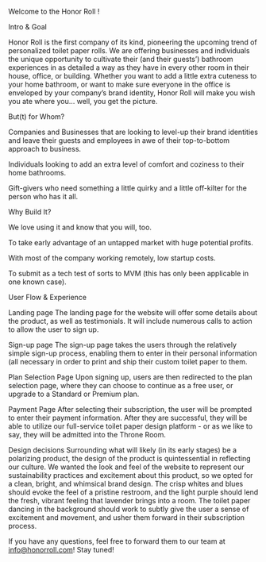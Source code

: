 Welcome to the Honor Roll !

Intro & Goal

Honor Roll is the first company of its kind, pioneering the upcoming trend of personalized toilet paper rolls. We are offering businesses and individuals the unique opportunity to cultivate their (and their guests’) bathroom experiences in as detailed a way as they have in every other room in their house, office, or building. Whether you want to add a little extra cuteness to your home bathroom, or want to make sure everyone in the office is enveloped by your company’s brand identity, Honor Roll will make you wish you ate where you… well, you get the picture.

But(t) for Whom?

Companies and Businesses that are looking to level-up their brand identities and leave their guests and employees in awe of their top-to-bottom approach to business.

Individuals looking to add an extra level of comfort and coziness to their home bathrooms.

Gift-givers who need something a little quirky and a little off-kilter for the person who has it all.

Why Build It?

We love using it and know that you will, too.

To take early advantage of an untapped market with huge potential profits.

With most of the company working remotely, low startup costs.

To submit as a tech test of sorts to MVM (this has only been applicable in one known case).

User Flow & Experience

Landing page
The landing page for the website will offer some details about the product, as well as testimonials. It will include numerous calls to action to allow the user to sign up.

Sign-up page
The sign-up page takes the users through the relatively simple sign-up process, enabling them to enter in their personal information (all necessary in order to print and ship their custom toilet paper to them.

Plan Selection Page
Upon signing up, users are then redirected to the plan selection page, where they can choose to continue as a free user, or upgrade to a Standard or Premium plan.

Payment Page
After selecting their subscription, the user will be prompted to enter their payment information. After they are successful, they will be able to utilize our full-service toilet paper design platform - or as we like to say, they will be admitted into the Throne Room.

Design decisions
Surrounding what will likely (in its early stages) be a polarizing product, the design of the product is quintessential in reflecting our culture. We wanted the look and feel of the website to represent our sustainability practices and excitement about this product, so we opted for a clean, bright, and whimsical brand design. The crisp whites and blues should evoke the feel of a pristine restroom, and the light purple should lend the fresh, vibrant feeling that lavender brings into a room. The toilet paper dancing in the background should work to subtly give the user a sense of excitement and movement, and usher them forward in their subscription process.

If you have any questions, feel free to forward them to our team at info@honorroll.com! Stay tuned!
